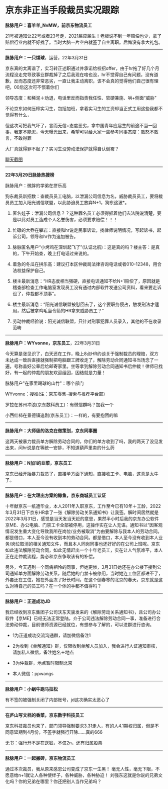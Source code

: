 # 京东非正当手段裁员实况跟踪

**脉脉用户：喜羊羊_NvMW，前京东物流员工**

21号被通知让22号或者23号走，2021届应届生！老板说不到一年赔偿也少，拿了赔偿行业内就不好找了。当时大脑一片空白就签了自主离职。后悔没有拿大礼包。



------

 **脉脉用户：一只煤球**，运营，22年3月31日

京东真的太离谱了，实习转正述职通过并承诺给校招offer，由于hr拖了好几个月流程没走完导致事业群裁掉了之后我现在啥也没，hr不觉得自己有问题，没有道歉，反而态度还非常恶劣，一直让我主动离职，该不会真的觉得他们自己很有理吧，00后这次可不惯着你们 

领导态度：和稀泥＋劝退，电话里反而指责我任性、软硬兼施、哄+侧面“威胁”

不论京东如何压榨实习生，包括加班，拿着实习生的工资却当正式工用这些我都不觉得有什么， 

但这次可把我气坏了，言而无信+态度恶劣，拿中国青年应届生的前途不当一回事，我定不能忍，今天曝光出来，希望可以给大家一些参考同事态度：敢怒不敢言，不敢得罪

大厂真就得罪不起了？实习生没劳动法保护就得自认倒霉？

[聊天截图](https://github.com/JD331/JD331/blob/main/resource/jd-intern.jpeg)



------

**22年3月29日脉脉热搜榜**

脉脉用户：微胖的学弟在拼乐高

狗东裁员新招数：查裁员员工电脑，以泄漏公司信息为名，威胁裁员员工，要将裁员员工加入阳光诚信联盟，以此胁迫员工放弃N+1，狗东这波*。

1. 匿名娃子：泄漏公司信息？？这种罪名员工必须得抓着他们去法院说清楚，要是以此对员工造成个人名誉伤害，必须要求赔偿！！！

2. 忙碌的大乔在攀岩：直接和hr说走民事诉讼，找律师说明情况，写起诉书，起诉公司，领导和hr作为追加被告。

3. 脉脉匿名用户“小烤鸡在深圳起飞了”(认证北航)：这是真的吗？楼主答：是真的，下午开始查，晚上打电话过来说的。

4. 着急的冬瓜在拼乐高：建议打本区仲裁局法律咨询电话或者010-12348，用合法权益保护自己。

5. 楼主最新消息：“HR态度相当强硬，直接电话通知不给N+1赔偿了，原因就是稽查部检查工作电脑室发现员工没有通过内部软件发送公司资料，看来要走诉讼了，仲裁都不顶事”。

6. 楼主最新消息：“阳光诚信联盟被怼回去了，这个要职务侵占，触发刑法才适用，然后被拿鸡毛当令箭的HR拿来威胁员工？”

7. 劳动仲裁经验说：阳光诚信联盟，只针对刑事犯罪人员录入，其他的不在收录范畴

   

------

**脉脉用户：WYvonne，京东员工**，22年3月31日

今天算是涨见识了，白天还在工作，晚上8点HR约谈关于强制裁员的理赔，双方未达成一致后直接就强制把电脑跟工牌收走了，解除劳动合同通知书当场念了一遍，号称盖好公章后给邮寄家里。坐等拿到解除劳动合同通知书后仲裁！律师已找好，有一起的仲裁的朋友欢迎组团，困结就是力量！

脉脉用户"在家里踢球的山竹"：哪个部门

WYvonne：搜推(注：京东零售-搜索与推荐平台部）

罗拉在苏州冲浪(京东数科员工)：有微信群吗？加我一个

小西红柿在景德镇追剧(京东员工)：一样的，有要抱团的嘛



------
**脉脉用户：大师级的洛克在做策划，京东同事圈**

这两天被暴力裁员单方解除劳动合同的，你们的单方收到了吗，我的两天了没见发出来，问hr说是在等统一安排，不知道葫芦里卖的什么药




------

**脉脉用户：N加1的韭菜，京东员工**

京东已经开始暴力裁员了，直接单方面下通知，直接收工卡、电脑，这真是太牛了。



------

**脉脉用户：在大理出方案的鲸鱼，京东商城员工认证**

​		十年献京东一纸遭毕业，本人2011年入职京东，工作至今已有10年＋工龄，2022年3月31日下京东HR拿了一张《解除劳动关系通知书》让我签。解时间居然就是2022年3月31日，感觉是当天发当天赶的意思，果然半小时后我的京东办公软件京ME、办公电脑、门禁工卡全部被停用，这操作实在让人无语。通知书以“因客观情况发生重大变化导致我所在岗位/业务被取消”为由要解除与我本人的劳动合同。都是借口，本人至今没有收到本的劳动合同。都是借口，本人至今没有收到本人业务/岗位取消的相关通知文件，而且本人同岗同事也还好好的在公司上班呢。京东如此违法解除劳动合同，如此无情赶出一个十年老员工，实在让人气氛难平，本人正在走仲裁流程，势必和京东争取该有的补偿。

​		另外，今天遇到一个同病相怜的同事，但她更惨，3月31日她还在办公楼下接到公司通知单方面解除劳动关系，随后她的门禁卡被停用，当时她连工位区都进不了，外套还在工位，她在外面冻了好长时间，在这个倒春寒的北京的春天，京东就是这么对待自己的员工吗？在一个体的手都不值得吗？



------

**脉脉用户：正道成功JD**

我已经收到京东集团子公司沃东天骏发来的《解除劳动关系通知书》，且公司办公软件【京ME】已经无法正常登陆，介于公司违法解除劳动合同一事，准备进行合法劳动仲裁，目前律师资源已经就位，有想参与了解的，可以进群进行咨询。 

+ 1为正道成功交流沟通群，请加微信备注1

+ 2为收到《单解通知》群，仅限收到单解人员加入，我会进行人证通知审核，请加私人微信，备注姓名＋地点

+ 3为仲裁群，地点暂时限制北京

+ 本人微信：ppwangs

  

------

**脉脉用户：小蜗牛跑马拉松**

有不签的被强制关闭了内部账号，jd这次确实太恶心了



------

**在庐山写文档的香菜，京东数字科技员工**

京东科技裁员也来了，部门领导强制要求3.31走人，有的人4.1期权归属，但是不同意延期到4月份，不签字就强行开除......真的666

无书：强行开不是在送钱，不仅2n，还有归属股票



------
**脉脉用户：一起搬砖，京东物流员工**

通过本次裁员，我从原来感恩公司变成了京东一生黑！
毫无人性，毫无下限，不愿意给n+1就让人各种使绊子，各种威胁，各种胁迫！
刘强东这就是你说的兄弟文化吗？你的兄弟在哪里？你还把别人当作兄弟吗？

